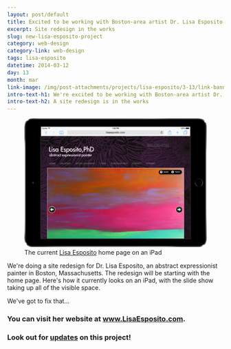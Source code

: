 ```yaml
---
layout: post/default
title: Excited to be working with Boston-area artist Dr. Lisa Esposito
excerpt: Site redesign in the works
slug: new-lisa-esposito-project
category: web-design
category-link: web-design
tags: lisa-esposito
datetime: 2014-03-12
day: 13
month: mar
link-image: /img/post-attachments/projects/lisa-esposito/3-13/link-banner@2x.jpg
intro-text-h1: We're excited to be working with Boston-area artist Dr. Lisa Esposito
intro-text-h2: A site redesign is in the works
---
```

<article id="lisa-esposito-project-introduction">
	<div class="row" id="one">
		<figure id="original-esposito-ipad">
			<img src="/img/post-attachments/projects/lisa-esposito/3-13/index-old.png" alt="Lisa Esposito iPad Mockup">
			<figcaption>The current <a href="http://www.lisaesposito.com" target="_blank" class="underlined">Lisa Esposito</a> home page on an iPad</figcaption>
		</figure>
		<div class="verbiage">
			<p>We're doing a site redesign for Dr. Lisa Esposito, an abstract expressionist painter in Boston, Massachusetts. The redesign will be starting with the home page. Here's how it currently looks on an iPad, with the slide show taking up all of the visible space.</p>
			<p>We've got to fix that...</p>
		</div>
	</div>
	<div class="row" id="two">
		<h3 class="standard">You can visit her website at <a class="underlined" href="http://www.lisaesposito.com" target="_blank">www.LisaEsposito.com</a>.</h3>
		<h3>Look out for <a href="/tags/lisa-esposito" class="underlined">updates</a> on this project!</h3>
	</div>
</article>